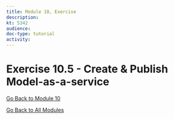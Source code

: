 ```yaml
---
title: Module 10, Exercise
description: 
kt: 5342
audience: 
doc-type: tutorial
activity: 
---
```


# Exercise 10.5 - Create & Publish Model-as-a-service

[Go Back to Module 10](./README.md)

[Go Back to All Modules](../../README.md)

